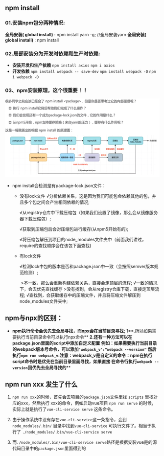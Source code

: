 ## npm install

### 01.安装npm包分两种情况:

**全局安装( global install)** : npm install yarn -g; //全局安装yarn
**全局安装( global install)** : npm install

### **02.局部安装分为开发时依赖和生产时依赖:**

* **安装开发和生产依赖**
  	`npm install axios`
  	`npm i axios`
* **开发依赖**
      `npm install webpack -- save-dev`
      `npm install webpack -D`
      `npm i webpack -D`

### 03、npm安装原理，这个很重要！！

![](image-20211005170645937.png)

 

- npm install会检测是有package-lock.json文件︰

  - 没有lock文件
    √分析依赖关系，这是因为我们可能包会依赖其他的包，并且多个包之间会产生相同依赖的情况;

    √从registry仓库中下载压缩包（如果我们设置了镜像，那么会从镜像服务器下载压缩包）;

    √获取到压缩包后会对压缩包进行缓存(从npm5开始有的);

    √将压缩包解压到项目的node_modules文件夹中（前面我们讲过，require的查找顺序会在该包下面查找)

  - 有lock文件

    √检测lock中包的版本是否和package.json中一致（会按照semver版本规范检测）;

    ​		>不一致，那么会重新构建依赖关系，直接会走顶层的流程;
    √一致的情况下，会去优先查找缓存
    ​		>没有找到，会从registry仓库下载，直接走顶层流程;
    √查找到，会获取缓存中的压缩文件，并且将压缩文件解压到node_modules文件夹中;

## npm与npx的区别：

* **npm执行命令会优先去全局寻找，而npx会在当前目录寻找;**
  1**.所以如果需要执行当前目录命令可以执行npx命令**
  **2.还有一种方法可以在package.json里面的script中添加自定义配置**
  	**例如：如果需要执行当前目录的webpack版本号命令，可以添加`'webpack_v':"webpack --version"`**
  	**然后执行`npm run webpcak_v`:注意：webpack_v是自定义的命令：npm在执行script命令时是优先在当前目录里面寻找，如果直接	在命令行执行`webpack --version`回优先去全局寻找的****



## npm run xxx 发生了什么

1. `npm run xxx`的时候，首先会去项目的`package.json`文件里找 `scripts` 里找对应的xxx，然后执行 xxx的命令，例如启动vue项目 `npm run serve` 的时候，实际上就是执行了`vue-cli-service serve` 这条命令。 

2. 由于操作系统中没有存在`vue-cli-service`这一条指令，会到 `node_modules/.bin/` 目录中找到`vue-cli-service` 可执行文件了。相当于执行了 `./node_modules/.bin/vue-cli-service serve`

3. 而`./node_modules/.bin/vue-cli-service serve`路径是根据安装vue是的源代码目录中的`package.json`里面得到的

   
